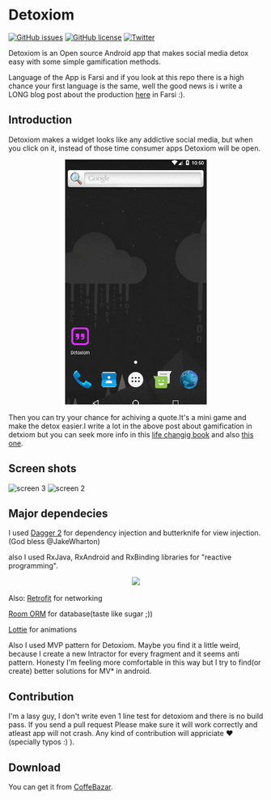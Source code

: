 # Detoxiom
[![GitHub issues](https://img.shields.io/github/issues/01sadra/Detoxiom.svg?style=plastic)](https://github.com/01sadra/Detoxiom/issues)
[![GitHub license](https://img.shields.io/github/license/01sadra/Detoxiom.svg?style=plastic)](https://github.com/01sadra/Detoxiom)
[![Twitter](https://img.shields.io/twitter/url/https/github.com/01sadra/Detoxiom.svg?style=social)](https://twitter.com/intent/tweet?text=Wow:&url=https%3A%2F%2Fgithub.com%2F01sadra%2FDetoxiom)

Detoxiom is an Open source Android app that makes social media detox easy with some simple gamification methods.

Language of the App is Farsi and if you look at this repo there is a high chance your first language is the same, well the good news is i write a LONG blog post about the production [here](sadraa.me/detoxiom) in Farsi :).

## Introduction
Detoxiom makes a widget looks like any addictive social media, but when you click on it, instead of those time consumer apps Detoxiom  will be open. 
<p align="center"> 
<img src="https://github.com/01sadra/Detoxiom/blob/master/app/src/main/res/drawable/teaching_app.gif">
</p>

Then you can try your chance for achiving a quote.It's a mini game and make the detox easier.I write a lot in the above post about gamification in detxiom but you can seek more info in this [life changig book](https://www.amazon.com/Power-Habit-What-Life-Business/dp/081298160X) and also [this one](https://www.amazon.ca/Hooked-How-Build-Habit-Forming...ebook/.../B00HJ4A43S).


## Screen shots

![screen 3](https://sadraa.me/wp-content/uploads/2017/12/Screenshot-from-2017-12-03-07-01-29.png)
![screen 2](https://sadraa.me/wp-content/uploads/2017/12/Screenshot-from-2017-12-03-07-02-44.png)

## Major dependecies
I used [Dagger 2](https://github.com/google/dagger) for dependency injection and butterknife for view injection. (God bless @JakeWharton)

also I used RxJava, RxAndroid and RxBinding libraries for "reactive programming".

<p align="center"> 
<img src="https://sadraa.me/wp-content/uploads/2017/12/reactive-programming.gif">
</p>


Also:
[Retrofit](https://github.com/square/retrofit) for networking 

[Room ORM](https://developer.android.com/topic/libraries/architecture/room.html) for database(taste like sugar ;))

[Lottie](https://github.com/airbnb/lottie-android) for animations

Also I used MVP pattern for Detoxiom. Maybe you find it a little weird, because I create a new Intractor for every fragment and it seems anti pattern. Honesty I'm feeling more comfortable in this way but I try to find(or create) better solutions for MV* in android.

## Contribution
I'm a lasy guy, I don't write even 1 line test for detoxiom and there is no build pass. If you send a pull request Please make sure it will work correctly and atleast app will not crash. Any kind of contribution will appriciate :heart: (specially typos :) ).

## Download 
You can get it from [CoffeBazar]().

